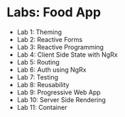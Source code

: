 # Labs: Food App

- Lab 1: Theming
- Lab 2: Reactive Forms
- Lab 3: Reactive Programming
- Lab 4: Client Side State with NgRx
- Lab 5: Routing
- Lab 6: Auth using NgRx   
- Lab 7: Testing
- Lab 8: Reusability
- Lab 9: Progressive Web App
- Lab 10: Server Side Rendering
- Lab 11: Container